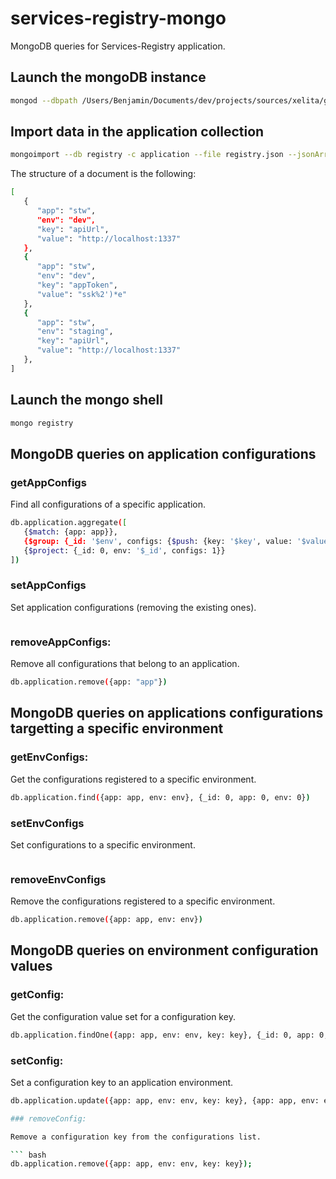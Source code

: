 # services-registry-mongo
MongoDB queries for Services-Registry application.

## Launch the mongoDB instance
``` bash
mongod --dbpath /Users/Benjamin/Documents/dev/projects/sources/xelita/github/services-registry-mongo/data/
```

## Import data in the application collection
``` bash
mongoimport --db registry -c application --file registry.json --jsonArray 
```

The structure of a document is the following:
``` bash
[
   {
      "app": "stw",
      "env": "dev",
      "key": "apiUrl",
      "value": "http://localhost:1337"
   },
   {
      "app": "stw",
      "env": "dev",
      "key": "appToken",
      "value": "ssk%2')*e"
   },
   {
      "app": "stw",
      "env": "staging",
      "key": "apiUrl",
      "value": "http://localhost:1337"
   },
]
```

## Launch the mongo shell
``` bash
mongo registry
```

## MongoDB queries on application configurations

### getAppConfigs

Find all configurations of a specific application.


``` bash
db.application.aggregate([
   {$match: {app: app}},
   {$group: {_id: '$env', configs: {$push: {key: '$key', value: '$value'}}}},
   {$project: {_id: 0, env: '$_id', configs: 1}}
])
```

### setAppConfigs

Set application configurations (removing the existing ones).

``` bash
```

### removeAppConfigs:

Remove all configurations that belong to an application.

``` bash
db.application.remove({app: "app"})
```

## MongoDB queries on applications configurations targetting a specific environment

### getEnvConfigs:

Get the configurations registered to a specific environment.

``` bash
db.application.find({app: app, env: env}, {_id: 0, app: 0, env: 0})
```

### setEnvConfigs

Set configurations to a specific environment.

``` bash
```

### removeEnvConfigs

Remove the configurations registered to a specific environment.

``` bash
db.application.remove({app: app, env: env})
```

## MongoDB queries on environment configuration values

### getConfig:

Get the configuration value set for a configuration key.

``` bash
db.application.findOne({app: app, env: env, key: key}, {_id: 0, app: 0, env: 0, key: 0});
```

### setConfig:

Set a configuration key to an application environment.

``` bash
db.application.update({app: app, env: env, key: key}, {app: app, env: env, key: key, value: value}, {upsert: true})```

### removeConfig:

Remove a configuration key from the configurations list.

``` bash
db.application.remove({app: app, env: env, key: key});
```





